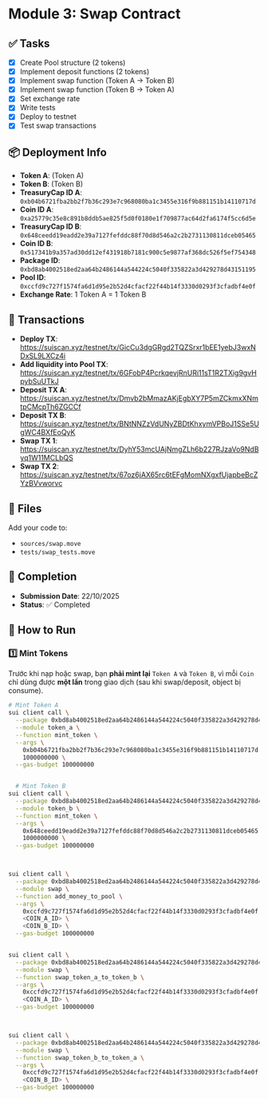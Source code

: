 # Module 3: Swap Contract

## ✅ Tasks

- [x] Create Pool structure (2 tokens)
- [x] Implement deposit functions (2 tokens)
- [x] Implement swap function (Token A → Token B)
- [x] Implement swap function (Token B → Token A)
- [x] Set exchange rate
- [x] Write tests
- [x] Deploy to testnet
- [x] Test swap transactions

## 📦 Deployment Info

- **Token A**: (Token A)
- **Token B**: (Token B)
- **TreasuryCap ID A**: `0xb04b6721fba2bb2f7b36c293e7c968080ba1c3455e316f9b881151b14110717d`
- **Coin ID A**: `0xa25779c35e8c891b8ddb5ae825f5d0f0180e1f709877ac64d2fa6174f5cc6d5e`
- **TreasuryCap ID B**: `0x648ceedd19eadd2e39a7127fefddc88f70d8d546a2c2b2731130811dceb05465`
- **Coin ID B**: `0x517341b9a357ad30dd12ef431918b7181c900c5e9877af368dc526f5ef754348`
- **Package ID**: `0xbd8ab4002518ed2aa64b2486144a544224c5040f335822a3d429278d43151195`
- **Pool ID**: `0xccfd9c727f1574fa6d1d95e2b52d4cfacf22f44b14f3330d0293f3cfadbf4e0f`
- **Exchange Rate**: 1 Token A = 1 Token B

## 🔗 Transactions

- **Deploy TX**: https://suiscan.xyz/testnet/tx/GicCu3dgGRgd2TQZSrxr1bEE1yebJ3wxNDxSL9LXCz4i
- **Add liquidity into Pool TX**: https://suiscan.xyz/testnet/tx/6GFobP4PcrkqevjRnURi11sT1R2TXig9gvHpybSuUTkJ
- **Deposit TX A**: https://suiscan.xyz/testnet/tx/Dmvb2bMmazAKjEgbXY7P5mZCkmxXNmtpCMcpTh6ZGCCf
- **Deposit TX B**: https://suiscan.xyz/testnet/tx/BNtNNZzVdUNyZBDtKhxymVPBoJ1SSe5UgWC4BXfEoQyK
- **Swap TX 1**: https://suiscan.xyz/testnet/tx/DyhY53mcUAjNmgZLh6b227RJzaVo9NdByq1W11MCLbQS
- **Swap TX 2**: https://suiscan.xyz/testnet/tx/67oz6jAX65rc6tEFgMomNXgxfUjapbeBcZYzBVvworvc

## 📂 Files

Add your code to:
- `sources/swap.move` 
- `tests/swap_tests.move`

## 📅 Completion

- **Submission Date**: 22/10/2025
- **Status**:  ✅ Completed


## 🧠 How to Run

### 1️⃣ Mint Tokens
Trước khi nạp hoặc swap, bạn **phải mint lại** `Token A` và `Token B`, vì mỗi `Coin` chỉ dùng được **một lần** trong giao dịch (sau khi swap/deposit, object bị consume).

```bash
# Mint Token A
sui client call \
  --package 0xbd8ab4002518ed2aa64b2486144a544224c5040f335822a3d429278d43151195 \
  --module token_a \
  --function mint_token \
  --args \
    0xb04b6721fba2bb2f7b36c293e7c968080ba1c3455e316f9b881151b14110717d \
    1000000000 \
  --gas-budget 100000000


  # Mint Token B
sui client call \
  --package 0xbd8ab4002518ed2aa64b2486144a544224c5040f335822a3d429278d43151195 \
  --module token_b \
  --function mint_token \
  --args \
    0x648ceedd19eadd2e39a7127fefddc88f70d8d546a2c2b2731130811dceb05465 \
    1000000000 \
  --gas-budget 100000000



sui client call \
  --package 0xbd8ab4002518ed2aa64b2486144a544224c5040f335822a3d429278d43151195 \
  --module swap \
  --function add_money_to_pool \
  --args \
    0xccfd9c727f1574fa6d1d95e2b52d4cfacf22f44b14f3330d0293f3cfadbf4e0f \
    <COIN_A_ID> \
    <COIN_B_ID> \
  --gas-budget 100000000


sui client call \
  --package 0xbd8ab4002518ed2aa64b2486144a544224c5040f335822a3d429278d43151195 \
  --module swap \
  --function swap_token_a_to_token_b \
  --args \
    0xccfd9c727f1574fa6d1d95e2b52d4cfacf22f44b14f3330d0293f3cfadbf4e0f \
    <COIN_A_ID> \
  --gas-budget 100000000



sui client call \
  --package 0xbd8ab4002518ed2aa64b2486144a544224c5040f335822a3d429278d43151195 \
  --module swap \
  --function swap_token_b_to_token_a \
  --args \
    0xccfd9c727f1574fa6d1d95e2b52d4cfacf22f44b14f3330d0293f3cfadbf4e0f \
    <COIN_B_ID> \
  --gas-budget 100000000
